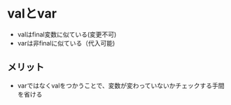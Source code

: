 # valとvar
- valはfinal変数に似ている(変更不可)
- varは非finalに似ている（代入可能)

## メリット
- varではなくvalをつかうことで、変数が変わっていないかチェックする手間を省ける
